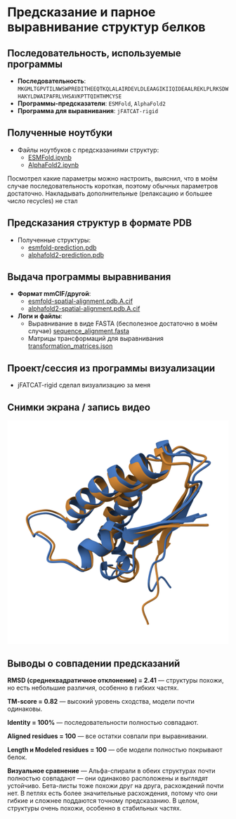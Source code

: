 # Предсказание и парное выравнивание структур белков

## Последовательность, используемые программы

- **Последовательность**:
  `MKGMLTGPVTILNWSWPREDITHEEQTKQLALAIRDEVLDLEAAGIKIIQIDEAALREKLPLRKSDWHAKYLDWAIPAFRLVHSAVKPTTQIHTHMCYSE`
- **Программы-предсказатели**: `ESMFold`, `AlphaFold2`
- **Программа для выравнивания**: `jFATCAT-rigid`

## Полученные ноутбуки

- Файлы ноутбуков с предсказаниями структур:
    - [ESMFold.ipynb](./ESMFold.ipynb)
    - [AlphaFold2.ipynb](./AlphaFold2.ipynb)

Посмотрел какие параметры можно настроить, выяснил, что в моём случае последовательность короткая, поэтому обычных
параметров достаточно. Накладывать дополнительные (релаксацию и большее число recycles) не стал

## Предсказания структур в формате PDB

- Полученные структуры:
    - [esmfold-prediction.pdb](./esmfold-prediction.pdb)
    - [alphafold2-prediction.pdb](./alphafold2-prediction.pdb)

## Выдача программы выравнивания

- **Формат mmCIF/другой**:
    - [esmfold-spatial-alignment.pdb.A.cif](./esmfold-spatial-alignment.pdb.A.cif)
    - [alphafold2-spatial-alignment.pdb.A.cif](./alphafold2-spatial-alignment.pdb.A.cif)
- **Логи и файлы**:
    - Выравнивание в виде FASTA (бесполезное достаточно в моём
      случае) [sequence_alignment.fasta](./sequence_alignment.fasta)
    - Матрицы трансформаций для выравнивания [transformation_matrices.json](./transformation_matrices.json)

## Проект/сессия из программы визуализации

- jFATCAT-rigid сделал визуализацию за меня

## Снимки экрана / запись видео

![molstar-image.png](./molstar-image.png)

## Выводы о совпадении предсказаний

**RMSD (среднеквадратичное отклонение) = 2.41** — структуры похожи, но есть небольшие различия, особенно в гибких
частях.

**TM-score = 0.82** — высокий уровень сходства, модели почти одинаковы.

**Identity = 100%** — последовательности полностью совпадают.

**Aligned residues = 100** — все остатки совпали при выравнивании.

**Length и Modeled residues = 100** — обе модели полностью покрывают белок.

**Визуальное сравнение** — Альфа-спирали в обеих структурах почти полностью совпадают — они одинаково расположены и
выглядят устойчиво. Бета-листы тоже похожи друг на друга, расхождений почти нет. В петлях есть более значительные
расхождения, потому что они гибкие и сложнее поддаются точному предсказанию. В целом, структуры очень похожи, особенно в
стабильных частях.
